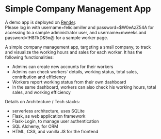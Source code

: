 # Simple Company Management App

A demo app is deployed on [Render](https://simple-company-management-app.onrender.com).
<br>Please log in with username=feliciamiller and password=$W0eAzZ54A for accessing to a sample administrator user, and username=mweeks and password=!H8TkD&5n@ for a sample worker page.

A simple company management app, targeting a small company, to track and visualize the working hours and sales for each worker. 
It has the following functionalities:
- Admins can create new accounts for their workers
- Admins can check workers' details, working status, total sales, contribution and efficiency
- Workers report working status from their own dashboard
- In the same dashboard, workers can also check his working hours, total sales, and working efficiency


Details on Architecture / Tech stacks:
- serverless architecture, uses SQLite
- Flask, as web application framework
- Flask-Login, to manage user authentication
- SQL Alchemy, for ORM
- HTML, CSS, and vanilla JS for the frontend